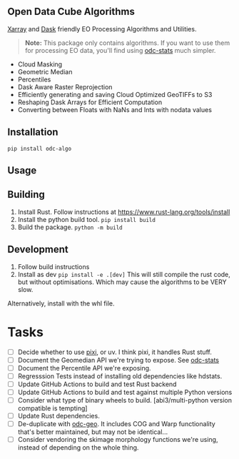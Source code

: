 ## Open Data Cube Algorithms

[Xarray] and [Dask] friendly EO Processing Algorithms and Utilities.

> **Note:** This package only contains algorithms. If you want to use them for processing
> EO data, you'll find using [odc-stats] much simpler.


- Cloud Masking
- Geometric Median
- Percentiles
- Dask Aware Raster Reprojection
- Efficiently generating and saving Cloud Optimized GeoTIFFs to S3
- Reshaping Dask Arrays for Efficient Computation
- Converting between Floats with NaNs and Ints with nodata values


[Dask]: https://www.dask.org/
[Xarray]: https://docs.xarray.dev/en/stable/
[odc-stats]: https://github.com/opendatacube/odc-stats

## Installation

```
pip install odc-algo
```

## Usage

Building
--------

1. Install Rust. Follow instructions at https://www.rust-lang.org/tools/install
2. Install the python build tool. `pip install build`
3. Build the package. `python -m build`


Development
-------

1. Follow build instructions
2. Install as dev `pip install -e .[dev]`
This will still compile the rust code, but without optimisations. Which may cause the algorithms to be VERY slow.

Alternatively, install with the whl file.

# Tasks

- [ ] Decide whether to use [pixi], or uv. I think pixi, it handles Rust stuff.
- [ ] Document the Geomedian API we're trying to expose. See [odc-stats]
- [ ] Document the Percentile API we're exposing.
- [ ] Regresssion Tests instead of installing old dependencies like hdstats.
- [ ] Update GitHub Actions to build and test Rust backend
- [ ] Update GitHub Actions to build and test against multiple Python versions
- [ ] Consider what type of binary wheels to build. [abi3/multi-python version compatible is tempting]
- [ ] Update Rust dependencies.
- [ ] De-duplicate with [odc-geo]. It includes COG and Warp functionality that's better maintained, but may not be identical...
- [ ] Consider vendoring the skimage morphology functions we're using, instead of depending on the whole thing.

[odc-geo]: https://github.com/opendatacube/odc-geo
[pixi]: https://pixi.sh/latest/

